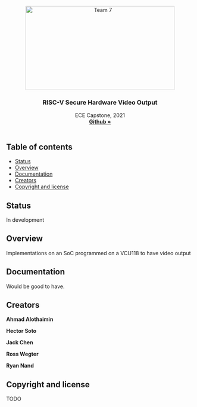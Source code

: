 <p align="center">
  <a href="https://d2l.pdx.edu/d2l/home/824935">
    <img src="https://www.pdx.edu/themes/custom/pdxd8/psulogo_horiz-spot.svg" alt="Team 7" width="400" height="225">
  </a>
</p>

<h3 align="center">RISC-V Secure Hardware Video Output</h3>

<p align="center">
  ECE Capstone, 2021
  <br>
  <a href="https://github.com/jackchen0226/ECE-Capstone-proj-7"><strong>Github »</strong></a>
  <br>
  <br>
</p>


## Table of contents

- [Status](#status)
- [Overview](#overview)
- [Documentation](#documentation)
- [Creators](#creators)
- [Copyright and license](#copyright-and-license)


## Status

In development

## Overview

Implementations on an SoC programmed on a VCU118 to have video output

## Documentation

Would be good to have.


## Creators

**Ahmad Alothaimin**

**Hector Soto**

**Jack Chen**

**Ross Wegter**

**Ryan Nand**

## Copyright and license

TODO
